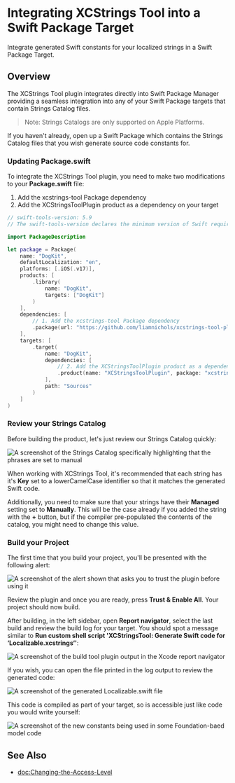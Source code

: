 # Integrating XCStrings Tool into a Swift Package Target

Integrate generated Swift constants for your localized strings in a Swift Package Target.

## Overview

The XCStrings Tool plugin integrates directly into Swift Package Manager providing a seamless integration into any of your Swift Package targets that contain Strings Catalog files.

> Note: Strings Catalogs are only supported on Apple Platforms.

If you haven't already, open up a Swift Package which contains the Strings Catalog files that you wish generate source code constants for.

### Updating Package.swift

To integrate the XCStrings Tool plugin, you need to make two modifications to your **Package.swift** file:

1. Add the xcstrings-tool Package dependency
2. Add the XCStringsToolPlugin product as a dependency on your target

```swift
// swift-tools-version: 5.9
// The swift-tools-version declares the minimum version of Swift required to build this package.

import PackageDescription

let package = Package(
    name: "DogKit",
    defaultLocalization: "en",
    platforms: [.iOS(.v17)],
    products: [
        .library(
            name: "DogKit",
            targets: ["DogKit"]
        )
    ],
    dependencies: [
        // 1. Add the xcstrings-tool Package dependency
        .package(url: "https://github.com/liamnichols/xcstrings-tool-plugin.git", from: "0.1.0")
    ],
    targets: [
        .target(
            name: "DogKit",
            dependencies: [
                // 2. Add the XCStringsToolPlugin product as a dependency on your target
                .product(name: "XCStringsToolPlugin", package: "xcstrings-tool")
            ],
            path: "Sources"
        )
    ]
)
```

### Review your Strings Catalog

Before building the product, let's just review our Strings Catalog quickly:

![A screenshot of the Strings Catalog specifically highlighting that the phrases are set to manual](SPM-StringsCatalog)

When working with XCStrings Tool, it's recommended that each string has it's **Key** set to a lowerCamelCase identifier so that it matches the generated Swift code.

Additionally, you need to make sure that your strings have their **Managed** setting set to **Manually**. This will be the case already if you added the string with the **+** button, but if the compiler pre-populated the contents of the catalog, you might need to change this value.

### Build your Project

The first time that you build your project, you'll be presented with the following alert:

![A screenshot of the alert shown that asks you to trust the plugin before using it](Xcode-TrustPlugin)

Review the plugin and once you are ready, press **Trust & Enable All**. Your project should now build.

After building, in the left sidebar, open **Report navigator**, select the last build and review the build log for your target. You should spot a message similar to **Run custom shell script 'XCStringsTool: Generate Swift code for ‘Localizable.xcstrings‘'**:

![A screenshot of the build tool plugin output in the Xcode report navigator](Xcode-BuildLog)

If you wish, you can open the file printed in the log output to review the generated code:

![A screenshot of the generated Localizable.swift file](SPM-Generated)

This code is compiled as part of your target, so is accessible just like code you would write yourself:

![A screenshot of the new constants being used in some Foundation-baed model code](SPM-Usage)

## See Also

- <doc:Changing-the-Access-Level>
